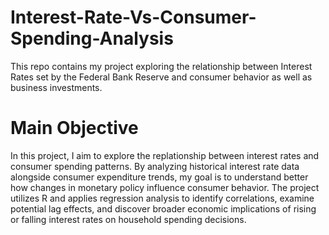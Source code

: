# Interest-Rate-Vs-Consumer-Spending-Analysis

This repo contains my project exploring the relationship between Interest Rates set by the Federal Bank Reserve and consumer behavior as well as business investments. 

# Main Objective

In this project, I aim to explore the replationship between interest rates and consumer spending patterns. By analyzing historical interest rate data alongside consumer expenditure trends, my goal is to understand better how changes in monetary policy
influence consumer behavior. The project utilizes R and applies regression analysis to identify correlations, examine potential lag effects, and discover broader economic implications of rising or falling interest rates on household spending decisions. 


